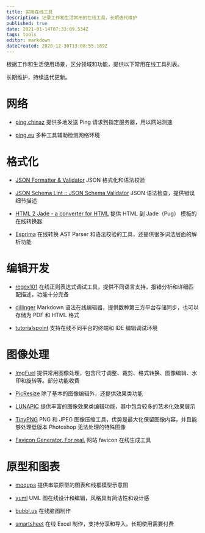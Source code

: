 ```yaml
---
title: 实用在线工具
description: 记录工作和生活常用的在线工具，长期迭代维护
published: true
date: 2021-01-14T07:33:09.534Z
tags: tools
editor: markdown
dateCreated: 2020-12-30T13:08:55.189Z
---
```


根据工作和生活使用场景，区分领域和功能，提供以下常用在线工具列表。

长期维护，持续迭代更新。

# 网络

- [ping.chinaz](http://ping.chinaz.com/)
  提供多地发送 Ping 请求到指定服务器，用以网站测速

- [ping.eu](https://ping.eu/)
  多种工具辅助检测网络环境
  
# 格式化

- [JSON Formatter & Validator](https://jsonformatter.curiousconcept.com/)
  JSON 格式化和语法校验

- [JSON Schema Lint :: JSON Schema Validator](https://jsonschemalint.com/)
  JSON 语法检查，提供错误细节描述
  
- [HTML 2 Jade - a converter for HTML](http://html2jade.aaron-powell.com/)
  提供 HTML 到 Jade（Pug） 模板的在线转换器
  
- [Esprima](https://esprima.org/)
  在线转换 AST Parser 和语法校验的工具，还提供很多词法层面的解析功能
  
# 编辑开发

- [regex101](https://regex101.com/)
  在线正则表达式调试工具，提供不同语言支持，报错分析和详细匹配描述，功能十分完备
  
- [dillinger](https://dillinger.io/)
  Markdown 语法在线编辑器，提供数种第三方平台存储同步，也可以存储为 PDF 和 HTML 格式
  
- [tutorialspoint](https://www.tutorialspoint.com/codingground.htm)
  支持在线不同平台的终端和 IDE 编辑调试环境

# 图像处理

- [ImgFuel](https://imgfuel.com/)
  提供常用图像处理，包含尺寸调整、裁剪、格式转换、图像编辑、水印和旋转等。部分功能收费
  
- [PicResize](https://picresize.com/)
  除了基本的图像编辑外，还提供效果类功能
  
- [LUNAPIC](https://www3.lunapic.com/editor/)
  提供丰富的图像效果类编辑功能，其中包含较多的艺术化效果展示

- [TinyPNG](https://tinypng.com/)
  PNG 和 JPEG 图像压缩工具，优势是最大化保留图像内容，并且能够处理低版本 Photoshop 无法处理的特殊图像
  
- [Favicon Generator. For real.](https://realfavicongenerator.net/)
  网站 favicon 在线生成工具

# 原型和图表

- [moqups](https://moqups.com/)
  提供串联原型的图表和线框模型示意图
  
- [yuml](https://yuml.me/)
  UML 图在线设计和编辑，风格具有简洁性和设计感
  
- [bubbl.us](https://bubbl.us/mindmap)
  在线脑图制作
  
- [smartsheet](https://app.smartsheet.com/b/home)
  在线 Excel 制作，支持分享和导入。长期使用需要付费
